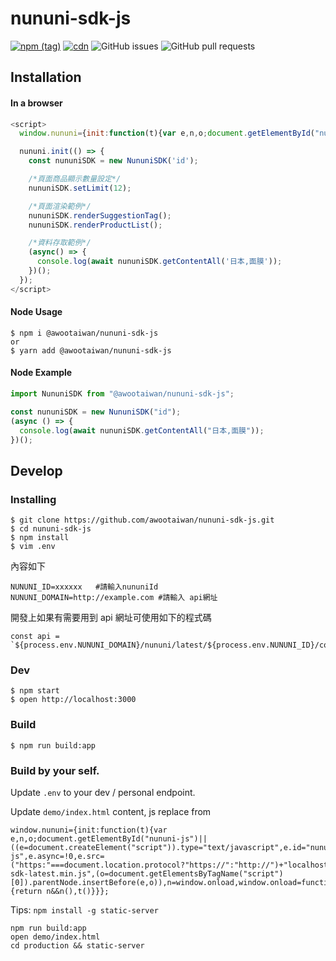 # nununi-sdk-js

[![npm (tag)](https://img.shields.io/npm/v/@awootaiwan/nununi-sdk-js/latest?color=red)](https://www.npmjs.com/package/@awootaiwan/nununi-sdk-js) [![cdn](https://img.shields.io/badge/cdn-latest-orange)](https://api.awoo.org/libs/nununi-sdk-latest.min.js) ![GitHub issues](https://img.shields.io/github/issues/awootaiwan/nununi-sdk-js) ![GitHub pull requests](https://img.shields.io/github/issues-pr/awootaiwan/nununi-sdk-js)

## Installation

#### In a browser

```javascript
<script>
  window.nununi={init:function(t){var e,n,o;document.getElementById("nununi-js")||((e=document.createElement("script")).type="text/javascript",e.id="nununi-js",e.async=!0,e.src=("https:"===document.location.protocol?"https://":"http://")+"api.awoo.org/libs/nununi-sdk-latest.min.js",(o=document.getElementsByTagName("script")[0]).parentNode.insertBefore(e,o)),n=window.onload,window.onload=function(){return n&&n(),t()}}};

  nununi.init(() => {
    const nununiSDK = new NununiSDK('id');

    /*頁面商品顯示數量設定*/
    nununiSDK.setLimit(12);

    /*頁面渲染範例*/
    nununiSDK.renderSuggestionTag();
    nununiSDK.renderProductList();

    /*資料存取範例*/
    (async() => {
      console.log(await nununiSDK.getContentAll('日本,面膜'));
    })();
  });
</script>
```

#### Node Usage

```
$ npm i @awootaiwan/nununi-sdk-js
or
$ yarn add @awootaiwan/nununi-sdk-js
```

#### Node Example

```javascript
import NununiSDK from "@awootaiwan/nununi-sdk-js";

const nununiSDK = new NununiSDK("id");
(async () => {
  console.log(await nununiSDK.getContentAll("日本,面膜"));
})();
```

## Develop

### Installing

```
$ git clone https://github.com/awootaiwan/nununi-sdk-js.git
$ cd nununi-sdk-js
$ npm install
$ vim .env
```

內容如下

```
NUNUNI_ID=xxxxxx   #請輸入nununiId
NUNUNI_DOMAIN=http://example.com #請輸入 api網址
```

開發上如果有需要用到 api 網址可使用如下的程式碼

```
const api = `${process.env.NUNUNI_DOMAIN}/nununi/latest/${process.env.NUNUNI_ID}/content`;
```

### Dev

```
$ npm start
$ open http://localhost:3000
```

### Build

```
$ npm run build:app
```

### Build by your self.

Update `.env` to your dev / personal endpoint.

Update `demo/index.html` content, js replace from

```
window.nununi={init:function(t){var e,n,o;document.getElementById("nununi-js")||((e=document.createElement("script")).type="text/javascript",e.id="nununi-js",e.async=!0,e.src=("https:"===document.location.protocol?"https://":"http://")+"localhost:9080/nununi-sdk-latest.min.js",(o=document.getElementsByTagName("script")[0]).parentNode.insertBefore(e,o)),n=window.onload,window.onload=function(){return n&&n(),t()}}};
```

Tips: `npm install -g static-server`

```
npm run build:app
open demo/index.html
cd production && static-server
```
